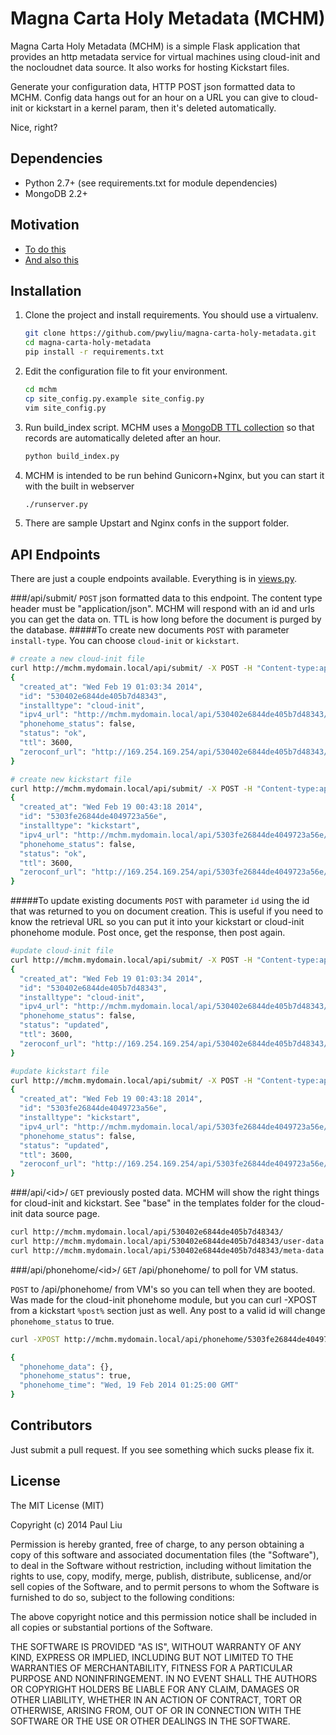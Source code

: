 # Magna Carta Holy Metadata (MCHM)
Magna Carta Holy Metadata (MCHM) is a simple Flask application that provides an http metadata service for virtual machines using cloud-init and the nocloudnet data source. It also works for hosting Kickstart files.

Generate your configuration data, HTTP POST json formatted data to MCHM. Config data hangs out for an hour on a URL you can give to cloud-init or kickstart in a kernel param, then it's deleted automatically.

Nice, right?

## Dependencies
* Python 2.7+ (see requirements.txt for module dependencies)
* MongoDB 2.2+

## Motivation
* [To do this](http://smoser.brickies.net/ubuntu/nocloud/)
* [And also this](https://access.redhat.com/site/documentation/en-US/Red_Hat_Enterprise_Linux/6/html/Installation_Guide/s2-kickstart2-networkbased.html)

## Installation
1. Clone the project and install requirements. You should use a virtualenv.

    ```bash
    git clone https://github.com/pwyliu/magna-carta-holy-metadata.git
    cd magna-carta-holy-metadata
    pip install -r requirements.txt
    ```

2. Edit the configuration file to fit your environment.
   
    ```bash
    cd mchm
    cp site_config.py.example site_config.py
    vim site_config.py
    ```

3. Run build_index script. MCHM uses a [MongoDB TTL collection](http://docs.mongodb.org/manual/tutorial/expire-data/) so that records are automatically deleted after an hour.

    ```bash
    python build_index.py
    ```

4. MCHM is intended to be run behind Gunicorn+Nginx, but you can start it with the built in webserver
    
    ```bash
    ./runserver.py
    ```

5. There are sample Upstart and Nginx confs in the support folder.

## API Endpoints
There are just a couple endpoints available. Everything is in [views.py](https://github.com/pwyliu/magna-carta-holy-metadata/blob/master/mchm/views.py).

###/api/submit/
`POST` json formatted data to this endpoint. The content type header must be "application/json". MCHM will respond with an id and urls you can get the data on. TTL is how long before the document is purged by the database.
#####To create new documents
`POST` with parameter `install-type`. You can choose `cloud-init` or `kickstart`.

```bash
# create a new cloud-init file
curl http://mchm.mydomain.local/api/submit/ -X POST -H "Content-type:application/json" -d '{"install-type":"cloud-init","user-data":"my cloud-init userdata","meta-data":"my cloud-init metadata"}'
{
  "created_at": "Wed Feb 19 01:03:34 2014",
  "id": "530402e6844de405b7d48343",
  "installtype": "cloud-init",
  "ipv4_url": "http://mchm.mydomain.local/api/530402e6844de405b7d48343/",
  "phonehome_status": false,
  "status": "ok",
  "ttl": 3600,
  "zeroconf_url": "http://169.254.169.254/api/530402e6844de405b7d48343/"
}

# create new kickstart file
curl http://mchm.mydomain.local/api/submit/ -X POST -H "Content-type:application/json" -d '{"install-type":"kickstart","ks-data":"my kickstart file"}'
{
  "created_at": "Wed Feb 19 00:43:18 2014",
  "id": "5303fe26844de4049723a56e",
  "installtype": "kickstart",
  "ipv4_url": "http://mchm.mydomain.local/api/5303fe26844de4049723a56e/",
  "phonehome_status": false,
  "status": "ok",
  "ttl": 3600,
  "zeroconf_url": "http://169.254.169.254/api/5303fe26844de4049723a56e/"
}
```
#####To update existing documents
`POST` with parameter `id` using the id that was returned to you on document creation. This is useful if you need to know the retrieval URL so you can put it into your kickstart or cloud-init phonehome module. Post once, get the response, then post again.

```bash
#update cloud-init file
curl http://mchm.mydomain.local/api/submit/ -X POST -H "Content-type:application/json" -d '{"id":"530402e6844de405b7d48343","user-data":"my updated cloud-init userdata","meta-data":"my updated cloud-init metadata"}'
{
  "created_at": "Wed Feb 19 01:03:34 2014",
  "id": "530402e6844de405b7d48343",
  "installtype": "cloud-init",
  "ipv4_url": "http://mchm.mydomain.local/api/530402e6844de405b7d48343/",
  "phonehome_status": false,
  "status": "updated",
  "ttl": 3600,
  "zeroconf_url": "http://169.254.169.254/api/530402e6844de405b7d48343/"
}

#update kickstart file
curl http://mchm.mydomain.local/api/submit/ -X POST -H "Content-type:application/json" -d '{"id":"5303fe26844de4049723a56e","ks-data":"my updated kickstart info"}'
{
  "created_at": "Wed Feb 19 00:43:18 2014",
  "id": "5303fe26844de4049723a56e",
  "installtype": "kickstart",
  "ipv4_url": "http://mchm.mydomain.local/api/5303fe26844de4049723a56e/",
  "phonehome_status": false,
  "status": "updated",
  "ttl": 3600,
  "zeroconf_url": "http://169.254.169.254/api/5303fe26844de4049723a56e/"
}
```
###/api/\<id>/
`GET` previously posted data. MCHM will show the right things for cloud-init and kickstart. See "base" in the templates folder for the cloud-init data source page.

```bash
curl http://mchm.mydomain.local/api/530402e6844de405b7d48343/
curl http://mchm.mydomain.local/api/530402e6844de405b7d48343/user-data
curl http://mchm.mydomain.local/api/530402e6844de405b7d48343/meta-data
```
###/api/phonehome/\<id>/
`GET` /api/phonehome/ to poll for VM status.

`POST` to /api/phonehome/ from VM's so you can tell when they are booted. Was made for the cloud-init phonehome module, but you can curl -XPOST from a kickstart `%post%` section just as well. Any post to a valid id will change `phonehome_status` to true.

```bash
curl -XPOST http://mchm.mydomain.local/api/phonehome/5303fe26844de4049723a56e/ -d '{"msg":"kickstarted"}'

{
  "phonehome_data": {}, 
  "phonehome_status": true, 
  "phonehome_time": "Wed, 19 Feb 2014 01:25:00 GMT"
}
```
## Contributors
Just submit a pull request. If you see something which sucks please fix it.

## License
The MIT License (MIT)

Copyright (c) 2014 Paul Liu

Permission is hereby granted, free of charge, to any person obtaining a copy
of this software and associated documentation files (the "Software"), to deal
in the Software without restriction, including without limitation the rights
to use, copy, modify, merge, publish, distribute, sublicense, and/or sell
copies of the Software, and to permit persons to whom the Software is
furnished to do so, subject to the following conditions:

The above copyright notice and this permission notice shall be included in all
copies or substantial portions of the Software.

THE SOFTWARE IS PROVIDED "AS IS", WITHOUT WARRANTY OF ANY KIND, EXPRESS OR
IMPLIED, INCLUDING BUT NOT LIMITED TO THE WARRANTIES OF MERCHANTABILITY,
FITNESS FOR A PARTICULAR PURPOSE AND NONINFRINGEMENT. IN NO EVENT SHALL THE
AUTHORS OR COPYRIGHT HOLDERS BE LIABLE FOR ANY CLAIM, DAMAGES OR OTHER
LIABILITY, WHETHER IN AN ACTION OF CONTRACT, TORT OR OTHERWISE, ARISING FROM,
OUT OF OR IN CONNECTION WITH THE SOFTWARE OR THE USE OR OTHER DEALINGS IN THE
SOFTWARE.